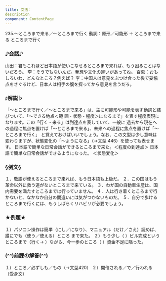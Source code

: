 ```yaml
---
title: 文法：
description
component: ContentPage
---
```



235.～ところまで来る／～ところまで行く
動詞：原形／可能形 ＋ ところまで来る
ところまで行く
### ♪会話♪
山田：君もこれほど日本語が使いこなせるところまで来れば、もう困ることはないだろう。
李：そうでもないんだ。発想や文化の違いがあってね。 百恵：おもしろいわ、どんなところ？例えば？
李：中国人は意見をぶつけ合った後で妥協点をさぐるけど、日本人は相手の腹を探ってから意見を言うだろ。
### ♯解説♭
「～ところまで行く／～ところまで来る」は、主に可能形や可能を表す動詞と結びついて、「～できる地点＜範
囲・状態・程度＞になるまで」を表す程度表現になります。この「行く・来る」は到達点を表していて、一般に 過去から現在への過程に焦点を置けば「～ところまで来る」、未来への過程に焦点を置けば「～ところまで行く」 と覚えておけばいいでしょう。なお、この文型は少し意味は変わりますが、状態変化の「～ようになる」（→文型
446）を使っても表せます。 日本語で簡単な日常会話ができるところまで来た。＜程度の到達点＞ 日本語で簡単な日常会話ができるようになった。 ＜状態変化＞
### §例文§
１．敬語が使えるところまで来れば、もう日本語も上級だ。
２．この国はもう革命以外に救う道がないところまで来ている。
３．わが国の自動車生産は、国内需要を満たすところまでは行っていません。
４．人は行き着くところまで行かないと、なかなか自分の間違いには気がつかないものだ。
５．自分で歩けるところまで行くには、もうしばらくリハビリが必要でしょう。
### ★例題★
１）パソコン操作は簡単（にし／になり）、マニュアル（だけ／さえ）読めば、誰にでも（使う／使える）ところ まで来た。
２）もう少し（ ）ビル完成というところまで（行く→ ）ながら、今一歩のところ（ ）資金不足に陥った。
### (^^)前課の解答(^^)
１）ところ／必ずしも／もの（→文型420）
２）開催される／で／行われる（受身文）

